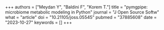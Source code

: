 +++
authors = ["Meydan Y", "Baldini F", "Korem T."]
title = "pymgpipe: microbiome metabolic modeling in Python"
journal = "J Open Source Softw"
what = "article"
doi = "10.21105/joss.05545"
pubmed = "37885608"
date = "2023-10-27"
keywords = []
+++

